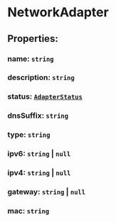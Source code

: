 # **NetworkAdapter**
## **Properties**:
### name: `string`
### description: `string`
### status: [`AdapterStatus`](./AdapterStatus)
### dnsSuffix: `string`
### type: `string`
### ipv6: `string` | `null`
### ipv4: `string` | `null`
### gateway: `string` | `null`
### mac: `string`